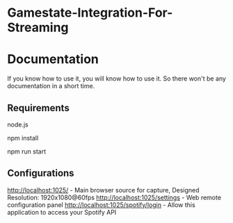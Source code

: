 # Gamestate-Integration-For-Streaming
# Documentation
If you know how to use it, you will know how to use it.
So there won't be any documentation in a short time.
## Requirements
node.js 

npm install

npm run start

## Configurations

[http://localhost:1025/](http://localhost:1025/) - Main browser source for capture, Designed Resolution: 1920x1080@60fps
[http://localhost:1025/settings](http://localhost:1025/settings) - Web remote configuration panel
[http://localhost:1025/spotify/login](http://localhost:1025/spotify/login) - Allow this application to access your Spotify API